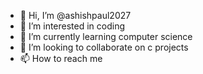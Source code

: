 - 👋 Hi, I’m @ashishpaul2027
- 👀 I’m interested in coding
- 🌱 I’m currently learning computer science
- 💞️ I’m looking to collaborate on c projects
- 📫 How to reach me

<!---
ashishpaul2027/ashishpaul2027 is a ✨ special ✨ repository because its `README.md` (this file) appears on your GitHub profile.
You can click the Preview link to take a look at your changes.
--->
